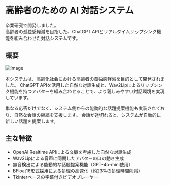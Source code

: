 # 高齢者のための AI 対話システム

卒業研究で開発しました。  
高齢者の孤独感軽減を目指した、ChatGPT APIとリアルタイムリップシンク機能を組み合わせた対話システムです。

## 概要
![Image](https://github.com/user-attachments/assets/9cd17569-bd45-4c60-8996-034a42fd2eac)

本システムは、高齢化社会における高齢者の孤独感軽減を目的として開発されました。  ChatGPT APIを活用した自然な対話生成と、Wav2Lipによるリップシンク機能を持つアバターを組み合わせることで、より親しみやすい対話環境を実現しています。

単なる応答だけでなく、システム側からの能動的な話題提案機能も実装されており、自然な会話の継続を支援します。  会話が途切れると、システムが自動的に新しい話題を提案します。

## 主な特徴

- OpenAI Realtime APIによる文脈を考慮した自然な対話生成
- Wav2Lipによる音声に同期したアバターの口の動き生成
- 無音検出による能動的な話題提案機能（GPT-4o-mini使用）
- BFloat16形式採用による処理の高速化（約23%の処理時間削減）
- Tkinterベースの字幕付きビデオプレーヤー
